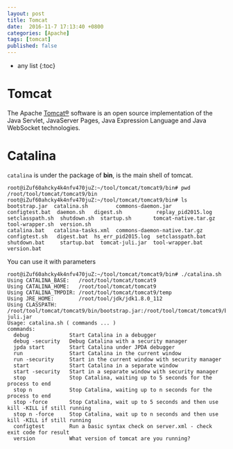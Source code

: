 ```yaml
---
layout: post
title: Tomcat
date:  2016-11-7 17:13:40 +0800
categories: [Apache]
tags: [tomcat]
published: false
---
```


* any list
{:toc}

# Tomcat

The Apache [Tomcat®](http://tomcat.apache.org/) software is an open source implementation of the Java Servlet, 
JavaServer Pages, Java Expression Language and Java WebSocket technologies.
 
# Catalina
 
```catalina``` is under the package of **bin**, is the main shell of tomcat. 
 
```
root@iZuf60ahcky4k4nfv470juZ:~/tool/tomcat/tomcat9/bin# pwd
/root/tool/tomcat/tomcat9/bin
root@iZuf60ahcky4k4nfv470juZ:~/tool/tomcat/tomcat9/bin# ls
bootstrap.jar  catalina.sh         commons-daemon.jar            configtest.bat  daemon.sh   digest.sh           replay_pid2015.log  setclasspath.sh  shutdown.sh  startup.sh       tomcat-native.tar.gz  tool-wrapper.sh  version.sh
catalina.bat   catalina-tasks.xml  commons-daemon-native.tar.gz  configtest.sh   digest.bat  hs_err_pid2015.log  setclasspath.bat    shutdown.bat     startup.bat  tomcat-juli.jar  tool-wrapper.bat      version.bat
``` 

You can use it with parameters

```
root@iZuf60ahcky4k4nfv470juZ:~/tool/tomcat/tomcat9/bin# ./catalina.sh 
Using CATALINA_BASE:   /root/tool/tomcat/tomcat9
Using CATALINA_HOME:   /root/tool/tomcat/tomcat9
Using CATALINA_TMPDIR: /root/tool/tomcat/tomcat9/temp
Using JRE_HOME:        /root/tool/jdk/jdk1.8.0_112
Using CLASSPATH:       /root/tool/tomcat/tomcat9/bin/bootstrap.jar:/root/tool/tomcat/tomcat9/bin/tomcat-juli.jar
Usage: catalina.sh ( commands ... )
commands:
  debug             Start Catalina in a debugger
  debug -security   Debug Catalina with a security manager
  jpda start        Start Catalina under JPDA debugger
  run               Start Catalina in the current window
  run -security     Start in the current window with security manager
  start             Start Catalina in a separate window
  start -security   Start in a separate window with security manager
  stop              Stop Catalina, waiting up to 5 seconds for the process to end
  stop n            Stop Catalina, waiting up to n seconds for the process to end
  stop -force       Stop Catalina, wait up to 5 seconds and then use kill -KILL if still running
  stop n -force     Stop Catalina, wait up to n seconds and then use kill -KILL if still running
  configtest        Run a basic syntax check on server.xml - check exit code for result
  version           What version of tomcat are you running?
```
